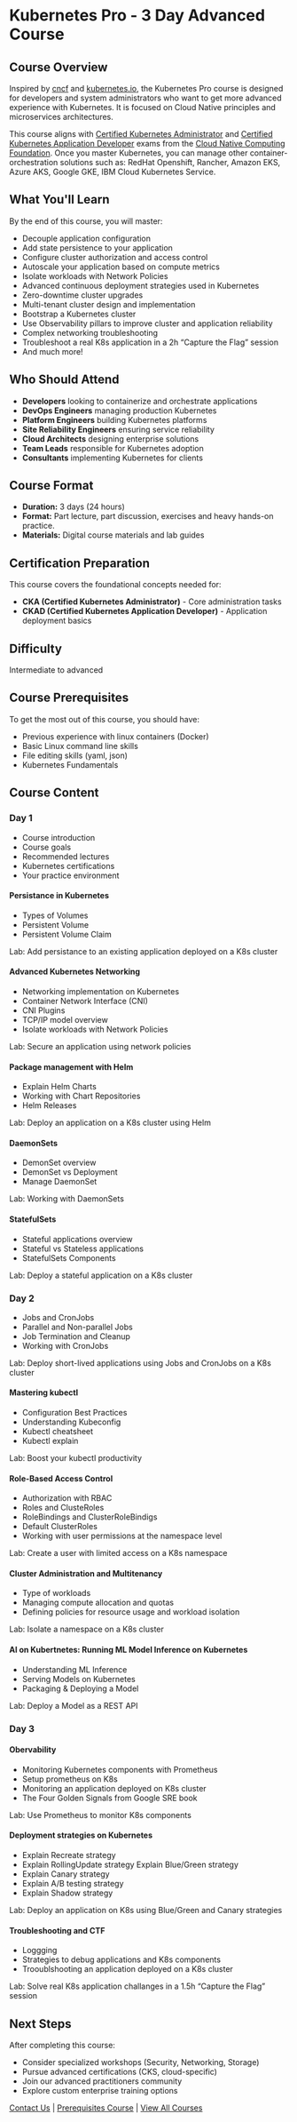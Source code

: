 # Kubernetes Pro - 3 Day Advanced Course

## Course Overview

Inspired by [cncf](https://www.cncf.io/certification/cka/) and [kubernetes.io](https://kubernetes.io/docs/home/), the Kubernetes Pro course is designed for developers and system administrators who want to get more advanced experience with Kubernetes. It is focused on Cloud Native principles and microservices architectures.

This course aligns with [Certified Kubernetes Administrator](https://www.cncf.io/certification/expert/cka/) and [Certified Kubernetes Application Developer](https://www.cncf.io/certification/ckad/) exams from the [Cloud Native Computing Foundation](https://www.cncf.io/). 
Once you master Kubernetes, you can manage other container-orchestration solutions such as: RedHat Openshift, Rancher, Amazon EKS, Azure AKS, Google GKE, IBM Cloud Kubernetes Service.

## What You'll Learn

By the end of this course, you will master:

- Decouple application configuration
- Add state persistence to your application
- Configure cluster authorization and access control
- Autoscale your application based on compute metrics
- Isolate workloads with Network Policies
- Advanced continuous deployment strategies used in Kubernetes
- Zero-downtime cluster upgrades
- Multi-tenant cluster design and implementation
- Bootstrap a Kubernetes cluster
- Use Observability pillars to improve cluster and application reliability
- Complex networking troubleshooting
- Troubleshoot a real K8s application in a 2h “Capture the Flag” session
- And much more!

## Who Should Attend

- **Developers** looking to containerize and orchestrate applications
- **DevOps Engineers** managing production Kubernetes
- **Platform Engineers** building Kubernetes platforms
- **Site Reliability Engineers** ensuring service reliability
- **Cloud Architects** designing enterprise solutions
- **Team Leads** responsible for Kubernetes adoption
- **Consultants** implementing Kubernetes for clients

## Course Format

- **Duration:** 3 days (24 hours)
- **Format:** Part lecture, part discussion, exercises and heavy hands-on practice.
- **Materials:** Digital course materials and lab guides

## Certification Preparation

This course covers the foundational concepts needed for:

- **CKA (Certified Kubernetes Administrator)** - Core administration tasks
- **CKAD (Certified Kubernetes Application Developer)** - Application deployment basics

## Difficulty

Intermediate to advanced

## Course Prerequisites

To get the most out of this course, you should have:

- Previous experience with linux containers (Docker)
- Basic Linux command line skills
- File editing skills (yaml, json)
- Kubernetes Fundamentals

## Course Content

### Day 1

- Course introduction
- Course goals
- Recommended lectures 
- Kubernetes certifications
- Your practice environment


#### Persistance in Kubernetes

- Types of Volumes
- Persistent Volume
- Persistent Volume Claim

Lab: Add persistance to an existing application deployed on a K8s cluster


#### Advanced Kubernetes Networking

- Networking implementation on Kubernetes
- Container Network Interface (CNI)
- CNI Plugins
- TCP/IP model overview
- Isolate workloads with Network Policies

Lab: Secure an application using network policies


#### Package management with Helm

- Explain Helm Charts
- Working with Chart Repositories
- Helm Releases

Lab: Deploy an application on a K8s cluster using Helm


#### DaemonSets

- DemonSet overview
- DemonSet vs Deployment
- Manage DaemonSet

Lab:  Working with DaemonSets


#### StatefulSets

- Stateful applications overview
- Stateful vs Stateless applications
- StatefulSets Components

Lab: Deploy a stateful application on a K8s cluster


### Day 2

- Jobs and CronJobs
- Parallel and Non-parallel Jobs
- Job Termination and Cleanup
- Working with CronJobs

Lab: Deploy short-lived applications using Jobs and CronJobs on a K8s cluster


#### Mastering kubectl
- Configuration Best Practices
- Understanding Kubeconfig
- Kubectl cheatsheet
- Kubectl explain

Lab: Boost your kubectl productivity


#### Role-Based Access Control

- Authorization with RBAC
- Roles and ClusteRoles
- RoleBindings and ClusterRoleBindigs
- Default ClusterRoles
- Working with user permissions at the namespace level

Lab: Create a user with limited access on a K8s namespace

#### Cluster Administration and Multitenancy

- Type of workloads
- Managing compute allocation and quotas
- Defining policies for resource usage and workload isolation

Lab: Isolate a namespace on a K8s cluster


#### AI on Kubertnetes: Running ML Model Inference on Kubernetes

- Understanding ML Inference
- Serving Models on Kubernetes
- Packaging & Deploying a Model

Lab: Deploy a Model as a REST API


### Day 3

#### Obervability

- Monitoring Kubernetes components with Prometheus
- Setup prometheus on K8s
- Monitoring an application deployed on K8s cluster
- The Four Golden Signals from Google SRE book

Lab: Use Prometheus to monitor K8s components


#### Deployment strategies on Kubernetes

- Explain Recreate strategy
- Explain RollingUpdate  strategy
Explain Blue/Green strategy
- Explain Canary strategy
- Explain A/B testing strategy
- Explain Shadow strategy

Lab: Deploy an application on K8s using Blue/Green and Canary strategies


#### Troubleshooting and CTF

- Loggging
- Strategies to debug applications and K8s components
- Trooublshooting an application deployed on a K8s cluster

Lab: Solve real K8s application challanges in a 1.5h “Capture the Flag” session


## Next Steps

After completing this course:

- Consider specialized workshops (Security, Networking, Storage)
- Pursue advanced certifications (CKS, cloud-specific)
- Join our advanced practitioners community
- Explore custom enterprise training options

[Contact Us](../contact) | [Prerequisites Course](./kubernetes-fundamentals.md) | [View All Courses](./intro.md)
